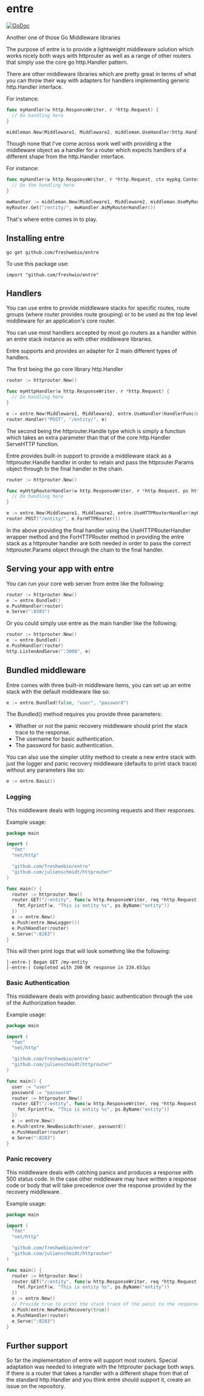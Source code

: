 # entre
[![GoDoc](https://godoc.org/github.com/freshwebio/entre?status.svg)](http://godoc.org/github.com/freshwebio/entre)

Another one of those Go Middleware libraries

The purpose of entre is to provide a lightweight middleware solution which works nicely both ways with
httprouter as well as a range of other routers that simply use the core go http.Handler pattern.

There are other middleware libraries which are pretty great in terms of what you can throw their way with adapters
for handlers implementing generic http.Handler interface.

For instance:
``` go
func myHandler(w http.ResponseWriter, r *http.Request) {
  // Do handling here
}

middleman.New(Middleware1, Middleware2, middleman.UseHandler(http.HandlerFunc(myHandler)))
```

Though none that I've come across work well with providing a the middleware object as a handler for a router which expects handlers of a different shape from the http.Handler interface.

For instance:
``` go
func myHandler(w http.ResponseWriter, r *http.Request, ctx mypkg.Context, params mypkg.Params) {
  // Do the handling here
}

mwHandler := middleman.New(Middleware1, Middleware2, middleman.UseMyRouterHandler(myHandler))
myRouter.Get("/entity/", mwHandler.AsMyRouterHandler())
```

That's where entre comes in to play.

## Installing entre
```
go get github.com/freshwebio/entre
```
To use this package use:
```
import "github.com/freshwio/entre"
```

## Handlers

You can use entre to provide middleware stacks for specific routes, route groups (where router provides route grouping) or to be used
as the top level middleware for an application's core router.

You can use most handlers accepted by most go routers as a handler within an entre stack instance
as with other middleware libraries.

Entre supports and provides an adapter for 2 main different types of handlers.

The first being the go core library http.Handler
``` go
router := httprouter.New()

func myHttpHandler(w http.ResponseWriter, r *http.Request) {
  // Do handling here
}

e := entre.New(Middleware1, Middleware2, entre.UseHandler(HandlerFunc(myHttpHandler)))
router.Handler("POST", "/entity/", e)
```

The second being the httprouter.Handle type which is simply a function which takes an extra parameter
than that of the core http.Handler ServeHTTP function.

Entre provides built-in support to provide a middleware stack as a httprouter.Handle handler in order to
retain and pass the httprouter.Params object through to the final handler in the chain.

``` go
router := httprouter.New()

func myHttpRouterHandler(w http.ResponseWriter, r *http.Request, ps httprouter.Params) {
  // Do handling here
}

e := entre.New(Middleware1, Middleware2, entre.UseHTTPRouterHandler(myHttpRouterHandler))
router.POST("/entity/", e.ForHTTPRouter())
```

In the above providing the final handler using the UseHTTPRouterHandler wrapper method
and the ForHTTPRouter method in providing the entre stack as a httprouter handler are both needed
in order to pass the correct httprouter.Params object through the chain to the final handler.

## Serving your app with entre

You can run your core web server from entre like the following:
``` go
router := httprouter.New()
e := entre.Bundled()
e.PushHandler(router)
e.Serve(":8383")
```

Or you could simply use entre as the main handler like the following:
``` go
router := httprouter.New()
e := entre.Bundled()
e.PushHandler(router)
http.ListenAndServe(":3000", e)
```
## Bundled middleware
Entre comes with three built-in middleware items, you can set up an entre stack
with the default middleware like so:
``` go
e := entre.Bundled(false, "user", "password")
```
The Bundled() method requires you provide three parameters:
- Whether or not the panic recovery middleware should print the stack trace to the response.
- The username for basic authentication.
- The password for basic authentication.

You can also use the simpler utility method to create a new entre stack with just the logger
and panic recovery middleware (defaults to print stack trace) without any parameters like so:
``` go
e := entre.Basic()
```
### Logging
This middleware deals with logging incoming requests and their responses.

Example usage:
``` go
package main

import (
  "fmt"
  "net/http"

  "github.com/freshwebio/entre"
  "github.com/julienschmidt/httprouter"
)

func main() {
  router := httprouter.New()
  router.GET("/:entity", func(w http.ResponseWriter, req *http.Request, ps httprouter.Params) {
    fmt.Fprintf(w, "This is entity %s", ps.ByName("entity"))
  })
  e := entre.New()
  e.Push(entre.NewLogger())
  e.PushHandler(router)
  e.Serve(":8283")
}
```
This will then print logs that will look something like the following:
```
|-entre-| Began GET /my-entity
|-entre-| Completed with 200 OK response in 234.653µs
```
### Basic Authentication
This middleware deals with providing basic authentication through
the use of the Authorization header.

Example usage:
``` go
package main

import (
  "fmt"
  "net/http"

  "github.com/freshwebio/entre"
  "github.com/julienschmidt/httprouter"
)

func main() {
  user := "user"
  password := "password"
  router := httprouter.New()
  router.GET("/:entity", func(w http.ResponseWriter, req *http.Request, ps httprouter.Params) {
    fmt.Fprintf(w, "This is entity %s", ps.ByName("entity"))
  })
  e := entre.New()
  e.Push(entre.NewBasicAuth(user, password))
  e.PushHandler(router)
  e.Serve(":8283")
}
```
### Panic recovery
This middleware deals with catching panics and produces a response with 500 status code.
In the case other middleware may have written a response code or body that will take precedence
over the response provided by the recovery middleware.

Example usage:
``` go
package main

import (
  "fmt"
  "net/http"

  "github.com/freshwebio/entre"
  "github.com/julienschmidt/httprouter"
)

func main() {
  router := httprouter.New()
  router.GET("/:entity", func(w http.ResponseWriter, req *http.Request, ps httprouter.Params) {
    fmt.Fprintf(w, "This is entity %s", ps.ByName("entity"))
  })
  e := entre.New()
  // Provide true to print the stack trace of the panic to the response or false otherwise.
  e.Push(entre.NewPanicRecovery(true))
  e.PushHandler(router)
  e.Serve(":8283")
}
```
## Further support
So far the implementation of entre will support most routers.
Special adaptation was needed to integrate with the httprouter package both ways.
If there is a router that takes a handler with a different shape from that of the standard http.Handler
and you think entre should support it, create an issue on the repository.
